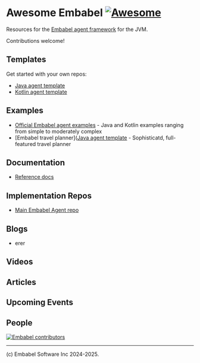 # Awesome Embabel [![Awesome](https://awesome.re/badge.svg)](https://awesome.re)

Resources for the [Embabel agent framework](https://github.com/embabel/embabel-agent) for the JVM.

Contributions welcome!

## Templates
Get started with your own repos:

- [Java agent template](https://github.com/embabel/java-agent-template)
- [Kotlin agent template](https://github.com/embabel/kotlin-agent-template)

## Examples

- [Official Embabel agent examples](https://github.com/embabel/embabel-agent-examples) - Java and Kotlin examples ranging from simple to moderately complex
- [Embabel travel planner]([Java agent template](https://github.com/embabel/tripper) - Sophisticatd, full-featured travel planner


## Documentation

- [Reference docs](https://docs.embabel.com/embabel-agent/guide/0.1.3-SNAPSHOT/index.html)

## Implementation Repos

- [Main Embabel Agent repo](https://github.com/embabel/embabel-agent)

## Blogs

- erer

## Videos


## Articles

## Upcoming Events

## People

[![Embabel contributors](https://contrib.rocks/image?repo=embabel/embabel-agent)](https://github.com/embabel/embabel-agent/graphs/contributors)



--------------------
(c) Embabel Software Inc 2024-2025.






